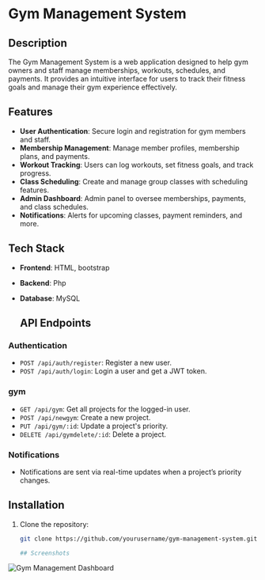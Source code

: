 # Gym Management System

## Description

The Gym Management System is a web application designed to help gym owners and staff manage memberships, workouts, schedules, and payments. It provides an intuitive interface for users to track their fitness goals and manage their gym experience effectively.

## Features

- **User Authentication**: Secure login and registration for gym members and staff.
- **Membership Management**: Manage member profiles, membership plans, and payments.
- **Workout Tracking**: Users can log workouts, set fitness goals, and track progress.
- **Class Scheduling**: Create and manage group classes with scheduling features.
- **Admin Dashboard**: Admin panel to oversee memberships, payments, and class schedules.
- **Notifications**: Alerts for upcoming classes, payment reminders, and more.

## Tech Stack

- **Frontend**:  HTML, bootstrap
- **Backend**: Php
- **Database**: MySQL

  ## API Endpoints

### Authentication
- `POST /api/auth/register`: Register a new user.
- `POST /api/auth/login`: Login a user and get a JWT token.

### gym
- `GET /api/gym`: Get all projects for the logged-in user.
- `POST /api/newgym`: Create a new project.
- `PUT /api/gym/:id`: Update a project's priority.
- `DELETE /api/gymdelete/:id`: Delete a project.

### Notifications
- Notifications are sent via real-time updates when a project’s priority changes.

## Installation

1. Clone the repository:

   ```bash
   git clone https://github.com/yourusername/gym-management-system.git

   ## Screenshots

![Gym Management Dashboard](images/screenshot.png)

